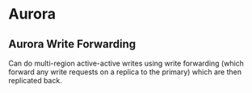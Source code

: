 # Aurora

## Aurora Write Forwarding

Can do multi-region active-active writes using write forwarding (which forward any write requests on a replica to the primary) which are then replicated back.

